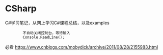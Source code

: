 # CSharp
C#学习笔记，从网上学习C#课程总结，以及examples
            
            不自动关闭控制台，等待输入
            Console.ReadLine();
          
必看 https://www.cnblogs.com/mobydick/archive/2011/08/28/2155983.html
